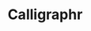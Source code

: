---
instagram: https://instagram.com/calligraphr.app
logohandle: calligraphr
sort: calligraphr
title: Calligraphr
twitter: https://x.com/calligraphr_com
website: https://www.calligraphr.com/
---